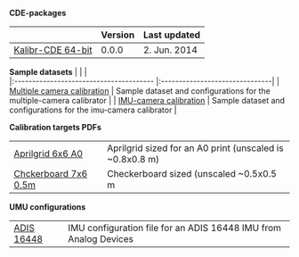 **CDE-packages**

|                                         | Version   |   Last updated |
|:--------------------------------------- |:----------|:-------------|
| [Kalibr-CDE 64-bit](http://link/)       |  0.0.0     | 2. Jun. 2014 | 

**Sample datasets**
|                                         |     |   
|:--------------------------------------- |:-------------------------------|
| [Multiple camera calibration](http://link/) | Sample dataset and configurations for the multiple-camera calibrator      |
| [IMU-camera calibration](http://link/) | Sample dataset and configurations for the imu-camera calibrator      |

**Calibration targets PDFs**

|                                         |     |   
|:--------------------------------------- |:-------------------------------|
| [Aprilgrid 6x6 A0](http://link/) | Aprilgrid sized for an A0 print (unscaled is ~0.8x0.8 m)   |
| [Chckerboard 7x6 0.5m](http://link/) | Checkerboard sized (unscaled ~0.5x0.5 m       |

**UMU configurations**

|                                         |     |   
|:--------------------------------------- |:-------------------------------|
| [ADIS 16448](http://link/) | IMU configuration file for an ADIS 16448 IMU from Analog Devices |




